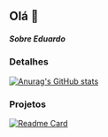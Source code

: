 ## Olá 👋

##### Sobre Eduardo

### Detalhes

[![Anurag's GitHub stats](httpsgithub-readme-stats.vercel.appapiusername=Eduardo-js-gifshow_icons=true&theme=dark)](httpsgithub.comanuraghazragithub-readme-stats)

### Projetos

[![Readme Card](httpsgithub-readme-stats.vercel.appapipinusername=Eduardo-js-gif&repo=variavel&theme=dark)](httpsgithub.comanuraghazragithub-readme-stats)


